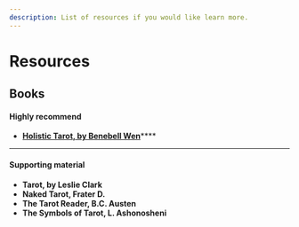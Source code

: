 ```yaml
---
description: List of resources if you would like learn more.
---
```


# Resources

## Books

#### Highly recommend

* [**Holistic Tarot, by Benebell Wen**](https://www.amazon.com/Holistic-Tarot-Integrative-Approach-Personal/dp/158394835X/ref=asc\_df\_158394835X/?tag=hyprod-20\&linkCode=df0\&hvadid=312129792228\&hvpos=\&hvnetw=g\&hvrand=16860711556383341152\&hvpone=\&hvptwo=\&hvqmt=\&hvdev=c\&hvdvcmdl=\&hvlocint=\&hvlocphy=9031923\&hvtargid=pla-434338904153\&psc=1\&tag=\&ref=\&adgrpid=60258872617\&hvpone=\&hvptwo=\&hvadid=312129792228\&hvpos=\&hvnetw=g\&hvrand=16860711556383341152\&hvqmt=\&hvdev=c\&hvdvcmdl=\&hvlocint=\&hvlocphy=9031923\&hvtargid=pla-434338904153)****

****

#### **Supporting material**

* **Tarot, by Leslie Clark**
* **Naked Tarot, Frater D.**
* **The Tarot Reader, B.C. Austen**
* **The Symbols of Tarot, L. Ashonosheni**



##

